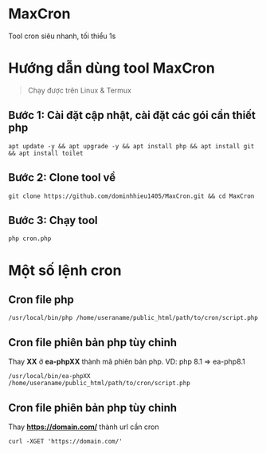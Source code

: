 # MaxCron
Tool cron siêu nhanh, tối thiểu 1s

# Hướng dẫn dùng tool MaxCron
> Chạy được trên Linux & Termux

##  Bước 1: Cài đặt cập nhật, cài đặt các  gói cần thiết php
```base
apt update -y && apt upgrade -y && apt install php && apt install git && apt install toilet
```
## Bước 2: Clone tool về
```base
git clone https://github.com/dominhhieu1405/MaxCron.git && cd MaxCron
```
## Bước 3: Chạy tool
```base
php cron.php
```

# Một số lệnh cron
## Cron file php
```base
/usr/local/bin/php /home/useraname/public_html/path/to/cron/script.php
```
## Cron file phiên bản php tùy chỉnh
Thay <b>XX</b> ở <b>ea-phpXX</b> thành mã phiên bản php. VD: php 8.1 =>  ea-php8.1
```base
/usr/local/bin/ea-phpXX /home/useraname/public_html/path/to/cron/script.php
```
## Cron file phiên bản php tùy chỉnh
Thay <b>https://domain.com/</b> thành url cần cron
```base
curl -XGET 'https://domain.com/'
```
